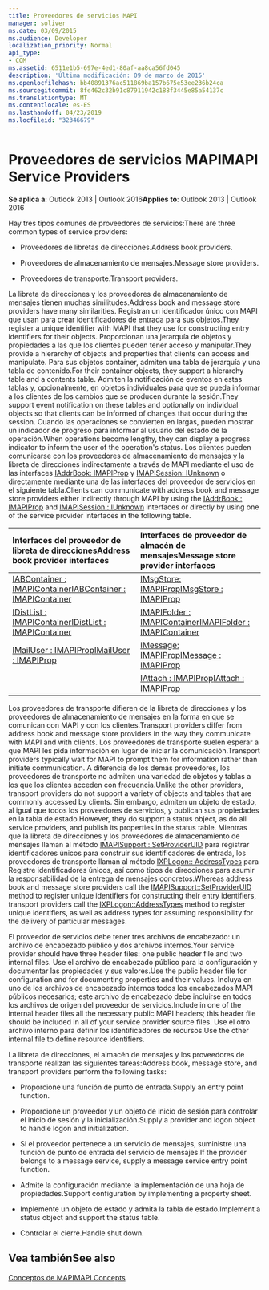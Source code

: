 ```yaml
---
title: Proveedores de servicios MAPI
manager: soliver
ms.date: 03/09/2015
ms.audience: Developer
localization_priority: Normal
api_type:
- COM
ms.assetid: 6511e1b5-697e-4ed1-80af-aa8ca56fd045
description: 'Última modificación: 09 de marzo de 2015'
ms.openlocfilehash: bb40891376ac511869ba157b675e53ee236b24ca
ms.sourcegitcommit: 8fe462c32b91c87911942c188f3445e85a54137c
ms.translationtype: MT
ms.contentlocale: es-ES
ms.lasthandoff: 04/23/2019
ms.locfileid: "32346679"
---
```

# <a name="mapi-service-providers"></a><span data-ttu-id="d25a1-103">Proveedores de servicios MAPI</span><span class="sxs-lookup"><span data-stu-id="d25a1-103">MAPI Service Providers</span></span>

  
  
<span data-ttu-id="d25a1-104">**Se aplica a**: Outlook 2013 | Outlook 2016</span><span class="sxs-lookup"><span data-stu-id="d25a1-104">**Applies to**: Outlook 2013 | Outlook 2016</span></span> 
  
<span data-ttu-id="d25a1-105">Hay tres tipos comunes de proveedores de servicios:</span><span class="sxs-lookup"><span data-stu-id="d25a1-105">There are three common types of service providers:</span></span>
  
- <span data-ttu-id="d25a1-106">Proveedores de libretas de direcciones.</span><span class="sxs-lookup"><span data-stu-id="d25a1-106">Address book providers.</span></span>
    
- <span data-ttu-id="d25a1-107">Proveedores de almacenamiento de mensajes.</span><span class="sxs-lookup"><span data-stu-id="d25a1-107">Message store providers.</span></span>
    
- <span data-ttu-id="d25a1-108">Proveedores de transporte.</span><span class="sxs-lookup"><span data-stu-id="d25a1-108">Transport providers.</span></span>
    
<span data-ttu-id="d25a1-109">La libreta de direcciones y los proveedores de almacenamiento de mensajes tienen muchas similitudes.</span><span class="sxs-lookup"><span data-stu-id="d25a1-109">Address book and message store providers have many similarities.</span></span> <span data-ttu-id="d25a1-110">Registran un identificador único con MAPI que usan para crear identificadores de entrada para sus objetos.</span><span class="sxs-lookup"><span data-stu-id="d25a1-110">They register a unique identifier with MAPI that they use for constructing entry identifiers for their objects.</span></span> <span data-ttu-id="d25a1-111">Proporcionan una jerarquía de objetos y propiedades a las que los clientes pueden tener acceso y manipular.</span><span class="sxs-lookup"><span data-stu-id="d25a1-111">They provide a hierarchy of objects and properties that clients can access and manipulate.</span></span> <span data-ttu-id="d25a1-112">Para sus objetos container, admiten una tabla de jerarquía y una tabla de contenido.</span><span class="sxs-lookup"><span data-stu-id="d25a1-112">For their container objects, they support a hierarchy table and a contents table.</span></span> <span data-ttu-id="d25a1-113">Admiten la notificación de eventos en estas tablas y, opcionalmente, en objetos individuales para que se pueda informar a los clientes de los cambios que se producen durante la sesión.</span><span class="sxs-lookup"><span data-stu-id="d25a1-113">They support event notification on these tables and optionally on individual objects so that clients can be informed of changes that occur during the session.</span></span> <span data-ttu-id="d25a1-114">Cuando las operaciones se convierten en largas, pueden mostrar un indicador de progreso para informar al usuario del estado de la operación.</span><span class="sxs-lookup"><span data-stu-id="d25a1-114">When operations become lengthy, they can display a progress indicator to inform the user of the operation's status.</span></span> <span data-ttu-id="d25a1-115">Los clientes pueden comunicarse con los proveedores de almacenamiento de mensajes y la libreta de direcciones indirectamente a través de MAPI mediante el uso de las interfaces [IAddrBook: IMAPIProp](iaddrbookimapiprop.md) y [IMAPISession: IUnknown](imapisessioniunknown.md) o directamente mediante una de las interfaces del proveedor de servicios en el siguiente tabla.</span><span class="sxs-lookup"><span data-stu-id="d25a1-115">Clients can communicate with address book and message store providers either indirectly through MAPI by using the [IAddrBook : IMAPIProp](iaddrbookimapiprop.md) and [IMAPISession : IUnknown](imapisessioniunknown.md) interfaces or directly by using one of the service provider interfaces in the following table.</span></span> 
  
|<span data-ttu-id="d25a1-116">**Interfaces del proveedor de libreta de direcciones**</span><span class="sxs-lookup"><span data-stu-id="d25a1-116">**Address book provider interfaces**</span></span>|<span data-ttu-id="d25a1-117">**Interfaces de proveedor de almacén de mensajes**</span><span class="sxs-lookup"><span data-stu-id="d25a1-117">**Message store provider interfaces**</span></span>|
|:-----|:-----|
|[<span data-ttu-id="d25a1-118">IABContainer : IMAPIContainer</span><span class="sxs-lookup"><span data-stu-id="d25a1-118">IABContainer : IMAPIContainer</span></span>](iabcontainerimapicontainer.md) <br/> |[<span data-ttu-id="d25a1-119">IMsgStore: IMAPIProp</span><span class="sxs-lookup"><span data-stu-id="d25a1-119">IMsgStore : IMAPIProp</span></span>](imsgstoreimapiprop.md) <br/> |
|[<span data-ttu-id="d25a1-120">IDistList : IMAPIContainer</span><span class="sxs-lookup"><span data-stu-id="d25a1-120">IDistList : IMAPIContainer</span></span>](idistlistimapicontainer.md) <br/> |[<span data-ttu-id="d25a1-121">IMAPIFolder : IMAPIContainer</span><span class="sxs-lookup"><span data-stu-id="d25a1-121">IMAPIFolder : IMAPIContainer</span></span>](imapifolderimapicontainer.md) <br/> |
|[<span data-ttu-id="d25a1-122">IMailUser : IMAPIProp</span><span class="sxs-lookup"><span data-stu-id="d25a1-122">IMailUser : IMAPIProp</span></span>](imailuserimapiprop.md) <br/> |[<span data-ttu-id="d25a1-123">IMessage: IMAPIProp</span><span class="sxs-lookup"><span data-stu-id="d25a1-123">IMessage : IMAPIProp</span></span>](imessageimapiprop.md) <br/> |
| <br/> |[<span data-ttu-id="d25a1-124">IAttach : IMAPIProp</span><span class="sxs-lookup"><span data-stu-id="d25a1-124">IAttach : IMAPIProp</span></span>](iattachimapiprop.md) <br/> |
   
<span data-ttu-id="d25a1-125">Los proveedores de transporte difieren de la libreta de direcciones y los proveedores de almacenamiento de mensajes en la forma en que se comunican con MAPI y con los clientes.</span><span class="sxs-lookup"><span data-stu-id="d25a1-125">Transport providers differ from address book and message store providers in the way they communicate with MAPI and with clients.</span></span> <span data-ttu-id="d25a1-126">Los proveedores de transporte suelen esperar a que MAPI les pida información en lugar de iniciar la comunicación.</span><span class="sxs-lookup"><span data-stu-id="d25a1-126">Transport providers typically wait for MAPI to prompt them for information rather than initiate communication.</span></span> <span data-ttu-id="d25a1-127">A diferencia de los demás proveedores, los proveedores de transporte no admiten una variedad de objetos y tablas a los que los clientes acceden con frecuencia.</span><span class="sxs-lookup"><span data-stu-id="d25a1-127">Unlike the other providers, transport providers do not support a variety of objects and tables that are commonly accessed by clients.</span></span> <span data-ttu-id="d25a1-128">Sin embargo, admiten un objeto de estado, al igual que todos los proveedores de servicios, y publican sus propiedades en la tabla de estado.</span><span class="sxs-lookup"><span data-stu-id="d25a1-128">However, they do support a status object, as do all service providers, and publish its properties in the status table.</span></span> <span data-ttu-id="d25a1-129">Mientras que la libreta de direcciones y los proveedores de almacenamiento de mensajes llaman al método [IMAPISupport:: SetProviderUID](imapisupport-setprovideruid.md) para registrar identificadores únicos para construir sus identificadores de entrada, los proveedores de transporte llaman al método [IXPLogon:: AddressTypes](ixplogon-addresstypes.md) para Registre identificadores únicos, así como tipos de direcciones para asumir la responsabilidad de la entrega de mensajes concretos.</span><span class="sxs-lookup"><span data-stu-id="d25a1-129">Whereas address book and message store providers call the [IMAPISupport::SetProviderUID](imapisupport-setprovideruid.md) method to register unique identifiers for constructing their entry identifiers, transport providers call the [IXPLogon::AddressTypes](ixplogon-addresstypes.md) method to register unique identifiers, as well as address types for assuming responsibility for the delivery of particular messages.</span></span> 
  
<span data-ttu-id="d25a1-130">El proveedor de servicios debe tener tres archivos de encabezado: un archivo de encabezado público y dos archivos internos.</span><span class="sxs-lookup"><span data-stu-id="d25a1-130">Your service provider should have three header files: one public header file and two internal files.</span></span> <span data-ttu-id="d25a1-131">Use el archivo de encabezado público para la configuración y documentar las propiedades y sus valores.</span><span class="sxs-lookup"><span data-stu-id="d25a1-131">Use the public header file for configuration and for documenting properties and their values.</span></span> <span data-ttu-id="d25a1-132">Incluya en uno de los archivos de encabezado internos todos los encabezados MAPI públicos necesarios; este archivo de encabezado debe incluirse en todos los archivos de origen del proveedor de servicios.</span><span class="sxs-lookup"><span data-stu-id="d25a1-132">Include in one of the internal header files all the necessary public MAPI headers; this header file should be included in all of your service provider source files.</span></span> <span data-ttu-id="d25a1-133">Use el otro archivo interno para definir los identificadores de recursos.</span><span class="sxs-lookup"><span data-stu-id="d25a1-133">Use the other internal file to define resource identifiers.</span></span>
  
<span data-ttu-id="d25a1-134">La libreta de direcciones, el almacén de mensajes y los proveedores de transporte realizan las siguientes tareas:</span><span class="sxs-lookup"><span data-stu-id="d25a1-134">Address book, message store, and transport providers perform the following tasks:</span></span>
  
- <span data-ttu-id="d25a1-135">Proporcione una función de punto de entrada.</span><span class="sxs-lookup"><span data-stu-id="d25a1-135">Supply an entry point function.</span></span> 
    
- <span data-ttu-id="d25a1-136">Proporcione un proveedor y un objeto de inicio de sesión para controlar el inicio de sesión y la inicialización.</span><span class="sxs-lookup"><span data-stu-id="d25a1-136">Supply a provider and logon object to handle logon and initialization.</span></span> 
    
- <span data-ttu-id="d25a1-137">Si el proveedor pertenece a un servicio de mensajes, suministre una función de punto de entrada del servicio de mensajes.</span><span class="sxs-lookup"><span data-stu-id="d25a1-137">If the provider belongs to a message service, supply a message service entry point function.</span></span> 
    
- <span data-ttu-id="d25a1-138">Admite la configuración mediante la implementación de una hoja de propiedades.</span><span class="sxs-lookup"><span data-stu-id="d25a1-138">Support configuration by implementing a property sheet.</span></span>
    
- <span data-ttu-id="d25a1-139">Implemente un objeto de estado y admita la tabla de estado.</span><span class="sxs-lookup"><span data-stu-id="d25a1-139">Implement a status object and support the status table.</span></span> 
    
- <span data-ttu-id="d25a1-140">Controlar el cierre.</span><span class="sxs-lookup"><span data-stu-id="d25a1-140">Handle shut down.</span></span>
    
## <a name="see-also"></a><span data-ttu-id="d25a1-141">Vea también</span><span class="sxs-lookup"><span data-stu-id="d25a1-141">See also</span></span>



[<span data-ttu-id="d25a1-142">Conceptos de MAPI</span><span class="sxs-lookup"><span data-stu-id="d25a1-142">MAPI Concepts</span></span>](mapi-concepts.md)

